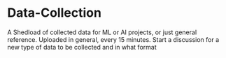 # Data-Collection
A Shedload of collected data for ML or AI projects, or just general reference. Uploaded in general, every 15 minutes. Start a discussion for a new type of data to be collected and in what format
